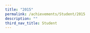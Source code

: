 ```yaml
---
title: "2015"
permalink: /achievements/Student/2015
description: ""
third_nav_title: Student
---
```


